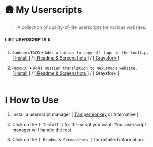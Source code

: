 # 🛖 My Userscripts
> A collection of quality-of-life userscripts for various websites.

#### LIST USERSCRIPTS ⬇️
1. `DanbooruTACO` • `Adds a button to copy all tags in the tooltip.`<br>
[[ Install ]](https://raw.githubusercontent.com/vanja-san/JS-UserScripts/main/scripts/DanbooruTACO/danbooruTaCo.user.js) / [[ Readme & Screenshots ]](./scripts/DanbooruTACO) / [[ Graysfork ]](https://greasyfork.org/scripts/546052-danbooru-taco)

2. `NemoRUT` • `Adds Russian translation to NexusMods website.`<br>
[[ Install ]](https://raw.githubusercontent.com/vanja-san/JS-UserScripts/main/scripts/NemoRUT/Nemo-RUT.user.js) / [[ Readme & Screenshots ]](./scripts/NemoRUT) / [ Graysfork ]
 <br><br>
# ℹ️ How to Use
1. Install a userscript manager ( [Tampermonkey](https://www.tampermonkey.net/) or alternative )

2. Click on the `[ Install ]` for the script you want. Your userscript manager will handle the rest.
3. Click on the `[ Readme & Screenshots ]` for detailed information.
